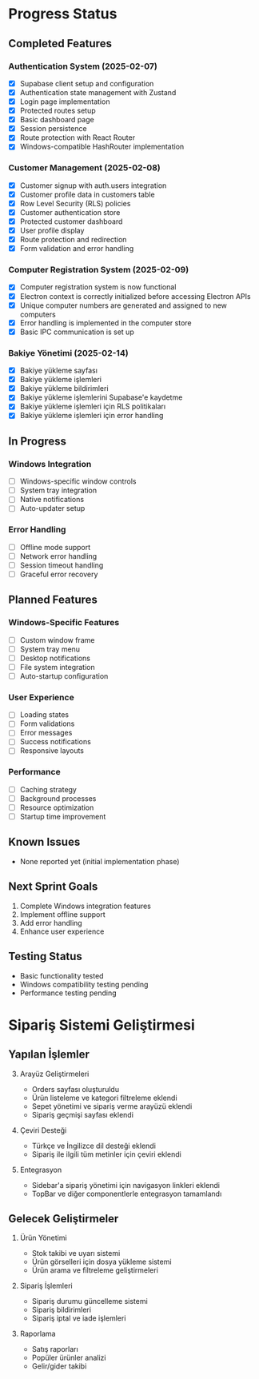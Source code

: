 # Progress Status

## Completed Features 

### Authentication System (2025-02-07)
- [x] Supabase client setup and configuration
- [x] Authentication state management with Zustand
- [x] Login page implementation
- [x] Protected routes setup
- [x] Basic dashboard page
- [x] Session persistence
- [x] Route protection with React Router
- [x] Windows-compatible HashRouter implementation

### Customer Management (2025-02-08)
- [x] Customer signup with auth.users integration
- [x] Customer profile data in customers table
- [x] Row Level Security (RLS) policies
- [x] Customer authentication store
- [x] Protected customer dashboard
- [x] User profile display
- [x] Route protection and redirection
- [x] Form validation and error handling

### Computer Registration System (2025-02-09)
- [x] Computer registration system is now functional
- [x] Electron context is correctly initialized before accessing Electron APIs
- [x] Unique computer numbers are generated and assigned to new computers
- [x] Error handling is implemented in the computer store
- [x] Basic IPC communication is set up

### Bakiye Yönetimi (2025-02-14)
- [x] Bakiye yükleme sayfası
- [x] Bakiye yükleme işlemleri
- [x] Bakiye yükleme bildirimleri
- [x] Bakiye yükleme işlemlerini Supabase'e kaydetme
- [x] Bakiye yükleme işlemleri için RLS politikaları
- [x] Bakiye yükleme işlemleri için error handling

## In Progress 

### Windows Integration
- [ ] Windows-specific window controls
- [ ] System tray integration
- [ ] Native notifications
- [ ] Auto-updater setup

### Error Handling
- [ ] Offline mode support
- [ ] Network error handling
- [ ] Session timeout handling
- [ ] Graceful error recovery

## Planned Features 

### Windows-Specific Features
- [ ] Custom window frame
- [ ] System tray menu
- [ ] Desktop notifications
- [ ] File system integration
- [ ] Auto-startup configuration

### User Experience
- [ ] Loading states
- [ ] Form validations
- [ ] Error messages
- [ ] Success notifications
- [ ] Responsive layouts

### Performance
- [ ] Caching strategy
- [ ] Background processes
- [ ] Resource optimization
- [ ] Startup time improvement

## Known Issues 
- None reported yet (initial implementation phase)

## Next Sprint Goals
1. Complete Windows integration features
2. Implement offline support
3. Add error handling
4. Enhance user experience

## Testing Status
- Basic functionality tested
- Windows compatibility testing pending
- Performance testing pending

# Sipariş Sistemi Geliştirmesi

## Yapılan İşlemler

3. Arayüz Geliştirmeleri
   - Orders sayfası oluşturuldu
   - Ürün listeleme ve kategori filtreleme eklendi
   - Sepet yönetimi ve sipariş verme arayüzü eklendi
   - Sipariş geçmişi sayfası eklendi

4. Çeviri Desteği
   - Türkçe ve İngilizce dil desteği eklendi
   - Sipariş ile ilgili tüm metinler için çeviri eklendi

5. Entegrasyon
   - Sidebar'a sipariş yönetimi için navigasyon linkleri eklendi
   - TopBar ve diğer componentlerle entegrasyon tamamlandı

## Gelecek Geliştirmeler

1. Ürün Yönetimi
   - Stok takibi ve uyarı sistemi
   - Ürün görselleri için dosya yükleme sistemi
   - Ürün arama ve filtreleme geliştirmeleri

2. Sipariş İşlemleri
   - Sipariş durumu güncelleme sistemi
   - Sipariş bildirimleri
   - Sipariş iptal ve iade işlemleri

3. Raporlama
   - Satış raporları
   - Popüler ürünler analizi
   - Gelir/gider takibi
